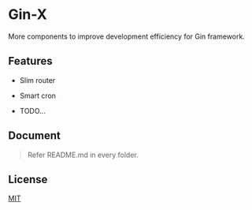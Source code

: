 # Gin-X
More components to improve development efficiency for Gin framework.

## Features

- Slim router

- Smart cron

- TODO...

## Document
> Refer README.md in every folder.

## License

[MIT](https://github.com/hhxsv5/gin-slim-router/blob/master/LICENSE)
